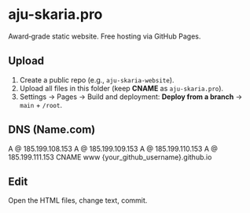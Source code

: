 
# aju-skaria.pro
Award‑grade static website. Free hosting via GitHub Pages.

## Upload
1) Create a public repo (e.g., `aju-skaria-website`).
2) Upload all files in this folder (keep **CNAME** as `aju-skaria.pro`).
3) Settings → Pages → Build and deployment: **Deploy from a branch** → `main` + `/root`.

## DNS (Name.com)
A  @  185.199.108.153
A  @  185.199.109.153
A  @  185.199.110.153
A  @  185.199.111.153
CNAME  www  {your_github_username}.github.io

## Edit
Open the HTML files, change text, commit.

